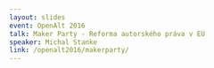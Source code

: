 ```yaml
---
layout: slides
event: OpenAlt 2016
talk: Maker Party - Reforma autorského práva v EU
speaker: Michal Stanke
link: /openalt2016/makerparty/
---
```


